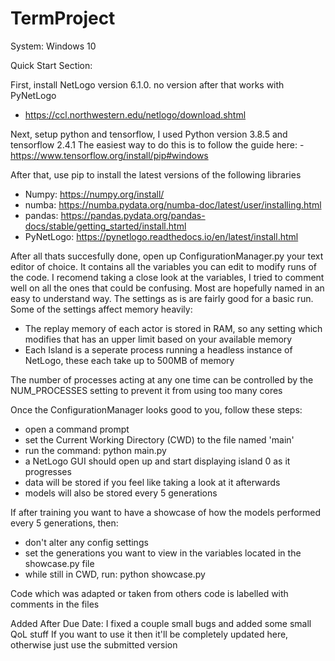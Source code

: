 # TermProject
System: Windows 10

Quick Start Section:

First, install NetLogo version 6.1.0. no version after that works with PyNetLogo
- https://ccl.northwestern.edu/netlogo/download.shtml

Next, setup python and tensorflow, I used Python version 3.8.5 and tensorflow 2.4.1
The easiest way to do this is to follow the guide here:
-https://www.tensorflow.org/install/pip#windows

After that, use pip to install the latest versions of the following libraries
- Numpy: https://numpy.org/install/
- numba: https://numba.pydata.org/numba-doc/latest/user/installing.html
- pandas: https://pandas.pydata.org/pandas-docs/stable/getting_started/install.html
- PyNetLogo: https://pynetlogo.readthedocs.io/en/latest/install.html

After all thats succesfully done, open up ConfigurationManager.py your text editor of choice. 
It contains all the variables you can edit to modify runs of the code.
I recomend taking a close look at the variables, I tried to comment well on all the ones that could be confusing.
Most are hopefully named in an easy to understand way.
The settings as is are fairly good for a basic run. 
Some of the settings affect memory heavily:
- The replay memory of each actor is stored in RAM, so any setting which modifies that has an upper limit based on your available memory
- Each Island is a seperate process running a headless instance of NetLogo, these each take up to 500MB of memory

The number of processes acting at any one time can be controlled by the NUM_PROCESSES setting to prevent it from using too many cores

Once the ConfigurationManager looks good to you, follow these steps: 
- open a command prompt
- set the Current Working Directory (CWD) to the file named 'main'
- run the command: python main.py
- a NetLogo GUI should open up and start displaying island 0 as it progresses
- data will be stored if you feel like taking a look at it afterwards
- models will also be stored every 5 generations

If after training you want to have a showcase of how the models performed every 5 generations, then:
- don't alter any config settings
- set the generations you want to view in the variables located in the showcase.py file
- while still in CWD, run: python showcase.py

Code which was adapted or taken from others code is labelled with comments in the files


Added After Due Date:
I fixed a couple small bugs and added some small QoL stuff
If you want to use it then it'll be completely updated here, otherwise just use the submitted version
